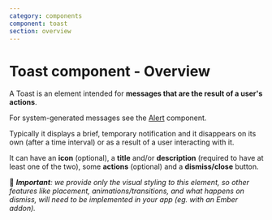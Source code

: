 ```yaml
---
category: components
component: toast
section: overview
---
```


# Toast component - Overview

A Toast is an element intended for **messages that are the result of a user's actions**.

For system-generated messages see the [Alert](/components/alert/01_overview/) component.

Typically it displays a brief, temporary notification and it disappears on its own (after a time interval) or as a result of a user interacting with it.

It can have an **icon** (optional), a **title** and/or **description** (required to have at least one of the two), some **actions** (optional) and a **dismiss/close** button.

🚨 _**Important**: we provide only the visual styling to this element, so other features like placement, animations/transitions, and what happens on dismiss, will need to be implemented in your app (eg. with an Ember addon)._